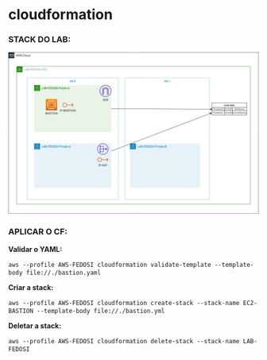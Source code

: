 # cloudformation

### STACK DO LAB:

![STACK](picture/stack.png)

### APLICAR O CF:

**Validar o YAML:**
```Shell
aws --profile AWS-FEDOSI cloudformation validate-template --template-body file://./bastion.yaml
```

**Criar a stack:**
```Shell
aws --profile AWS-FEDOSI cloudformation create-stack --stack-name EC2-BASTION --template-body file://./bastion.yml
```

**Deletar a stack:**
```Shell
aws --profile AWS-FEDOSI cloudformation delete-stack --stack-name LAB-FEDOSI
```